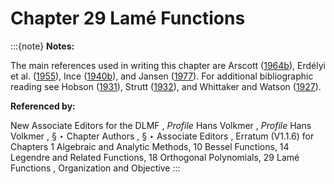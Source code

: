 # Chapter 29 Lamé Functions

:::{note}
**Notes:**

The main references used in writing this chapter are Arscott ([1964b](./bib/index.html#bib142 "Periodic Differential Equations. An Introduction to Mathieu, Lamé, and Allied Functions")), Erdélyi et al. ([1955](./bib/E.html#bib755 "Higher Transcendental Functions. Vol. III")), Ince ([1940b](./bib/I.html#bib1127 "Further investigations into the periodic Lamé functions")), and Jansen ([1977](./bib/J.html#bib1162 "Simple-periodic and Non-periodic Lamé Functions")). For additional bibliographic reading see Hobson ([1931](./bib/H.html#bib1092 "The Theory of Spherical and Ellipsoidal Harmonics")), Strutt ([1932](./bib/S.html#bib2182 "Lamésche, Mathieusche, und verwandte Funktionen in Physik und Technik")), and Whittaker and Watson ([1927](./bib/W.html#bib2404 "A Course of Modern Analysis")).

**Referenced by:**

New Associate Editors for the DLMF , *Profile* Hans Volkmer , *Profile* Hans Volkmer , § ‣ Chapter Authors , § ‣ Associate Editors , Erratum (V1.1.6) for Chapters 1 Algebraic and Analytic Methods, 10 Bessel Functions, 14 Legendre and Related Functions, 18 Orthogonal Polynomials, 29 Lamé Functions , Organization and Objective
:::
